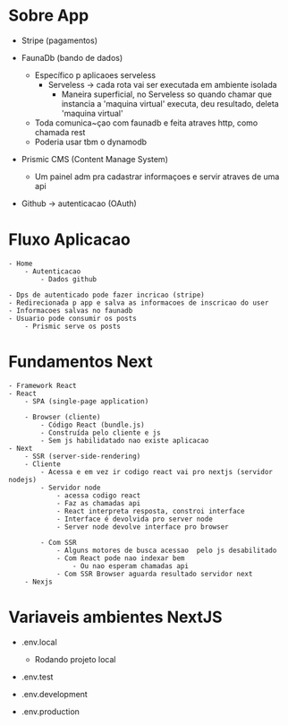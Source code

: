 # Sobre App
- Stripe (pagamentos)
- FaunaDb (bando de dados)
	- Específico p aplicaoes serveless
		- Serveless -> cada rota vai ser executada em ambiente isolada
			- Maneira superficial, no Serveless so quando chamar que instancia a 'maquina virtual' executa, deu resultado, deleta 'maquina virtual'
	- Toda comunica~çao com faunadb e feita atraves http, como chamada rest
	- Poderia usar tbm o dynamodb

- Prismic CMS (Content Manage System)
	- Um painel adm pra cadastrar informaçoes e servir atraves de uma api

- Github -> autenticacao (OAuth)

# Fluxo Aplicacao
	- Home
		- Autenticacao
			- Dados github
		
	- Dps de autenticado pode fazer incricao (stripe)
	- Redirecionada p app e salva as informacoes de inscricao do user
	- Informacoes salvas no faunadb
	- Usuario pode consumir os posts
		- Prismic serve os posts

# Fundamentos Next
	- Framework React
	- React 
		- SPA (single-page application)
		
		- Browser (cliente)
			- Código React (bundle.js)
			- Construída pelo cliente e js
			- Sem js habilidatado nao existe aplicacao
	- Next
		- SSR (server-side-rendering)
		- Cliente
			- Acessa e em vez ir codigo react vai pro nextjs (servidor nodejs)
			- Servidor node 
				- acessa codigo react
				- Faz as chamadas api
				- React interpreta resposta, constroi interface
				- Interface é devolvida pro server node
				- Server node devolve interface pro browser

			- Com SSR
				- Alguns motores de busca acessao  pelo js desabilitado
				- Com React pode nao indexar bem
					- Ou nao esperam chamadas api
				- Com SSR Browser aguarda resultado servidor next
		- Nexjs
# Variaveis ambientes NextJS
- .env.local
  - Rodando projeto local 

- .env.test
- .env.development
- .env.production